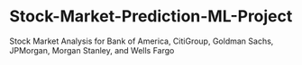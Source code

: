 # Stock-Market-Prediction-ML-Project
 Stock Market Analysis for Bank of America, CitiGroup, Goldman Sachs, JPMorgan, Morgan Stanley, and Wells Fargo
